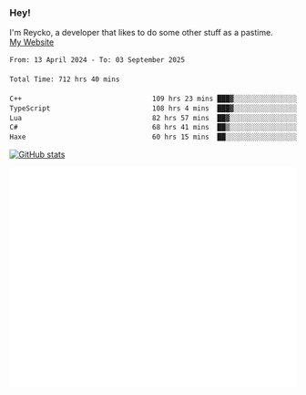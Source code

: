 ### Hey!
I'm Reycko, a developer that likes to do some other stuff as a pastime.  
[My Website](https://reycko.root.sx)

<!--START_SECTION:wakasection-->

```txt
From: 13 April 2024 - To: 03 September 2025

Total Time: 712 hrs 40 mins

C++                                109 hrs 23 mins ███▓░░░░░░░░░░░░░░░░░░░░░   14.64 %
TypeScript                         108 hrs 4 mins  ███▓░░░░░░░░░░░░░░░░░░░░░   14.46 %
Lua                                82 hrs 57 mins  ██▓░░░░░░░░░░░░░░░░░░░░░░   11.10 %
C#                                 68 hrs 41 mins  ██▒░░░░░░░░░░░░░░░░░░░░░░   09.19 %
Haxe                               60 hrs 15 mins  ██░░░░░░░░░░░░░░░░░░░░░░░   08.06 %
```

<!--END_SECTION:wakasection-->

[![GitHub stats](https://github-readme-stats.vercel.app/api?username=Reycko&show_icons=true&theme=dark&hide_title=true&count_private=true)](https://github.com/anuraghazra/github-readme-stats)

![Metrics](/github-metrics.svg)
